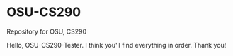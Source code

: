 # OSU-CS290
Repository for OSU, CS290

Hello, OSU-CS290-Tester.
I think you'll find everything in order.
Thank you!
